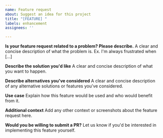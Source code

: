 ```yaml
---
name: Feature request
about: Suggest an idea for this project
title: "[FEATURE] "
labels: enhancement
assignees: ''

---
```


**Is your feature request related to a problem? Please describe.**
A clear and concise description of what the problem is. Ex. I'm always frustrated when [...]

**Describe the solution you'd like**
A clear and concise description of what you want to happen.

**Describe alternatives you've considered**
A clear and concise description of any alternative solutions or features you've considered.

**Use case**
Explain how this feature would be used and who would benefit from it.

**Additional context**
Add any other context or screenshots about the feature request here.

**Would you be willing to submit a PR?**
Let us know if you'd be interested in implementing this feature yourself.
